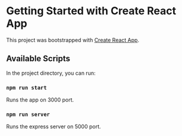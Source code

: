 # Getting Started with Create React App

This project was bootstrapped with [Create React App](https://github.com/facebook/create-react-app).

## Available Scripts

In the project directory, you can run:

### `npm run start`

Runs the app on 3000 port.

### `npm run server`

Runs the express server on 5000 port.
